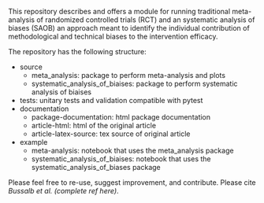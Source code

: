 This repository describes and offers a module for running traditional meta-analysis of randomized controlled trials (RCT) and an systematic analysis of biases (SAOB) an approach meant to identify the individual contribution of methodological and technical biases to the intervention efficacy. 


The repository has the following structure:
* source
  * meta_analysis: package to perform meta-analysis and plots
  * systematic_analysis_of_biaises: package to perform systematic analysis of biaises
* tests: unitary tests and validation compatible with pytest
* documentation
  * package-documentation: html package documentation
  * article-html: html of the original article 
  * article-latex-source: tex source of original article
* example
  * meta-analysis: notebook that uses the meta_analysis package
  * systematic_analysis_of_biaises: notebook that uses the systematic_analysis_of_biases package 

Please feel free to re-use, suggest improvement, and contribute. 
Please cite *Bussalb et al. (complete ref here)*.

